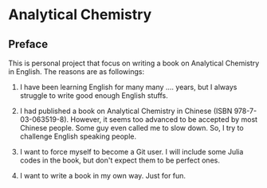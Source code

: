 # Analytical Chemistry

## Preface

This is personal project that focus on writing a book on Analytical Chemistry in English. The reasons are as followings:

1. I have been learning English for many many .... years, but I always struggle to write good enough English stuffs. 

2. I had published a book on Analytical Chemistry in Chinese (ISBN 978-7-03-063519-8). However, it seems too advanced to be accepted by most Chinese people. Some guy even called me to slow down. So, I try to challenge English speaking people.

3. I want to force myself to become a Git user. I will include some Julia codes in the book, but don't expect them to be perfect ones.  

4. I want to write a book in my own way. Just for fun.

